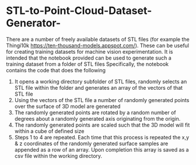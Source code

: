 # STL-to-Point-Cloud-Dataset-Generator-
There are a number of freely available datasets of STL files (for example the Thingi10k https://ten-thousand-models.appspot.com/). These can be useful for creating training datasets for machine vision experimentation. It is intended that the notebook provided can be used to generate such a training dataset from a folder of STL files
Specifically, the notebook contains the code that does the following
1.	It opens a working directory subfolder of STL files, randomly selects an STL file within the folder and generates an array of the vectors of that STL file
2.	Using the vectors of the STL file a number of randomly generated points over the surface of 3D model are generated
3.	The randomly generated points are rotated by a random number of degrees about a randomly generated axis originating from the origin.
4.	The randomly generated points are scaled such that the 3D model will fit within a cube of defined size
5.	Steps 1 to 4 are repeated. Each time that this process is repeated the x,y & z coordinates of the randomly generated surface samples are appended as a row of an array. Upon completion this array is saved as a csv file within the working directory.
